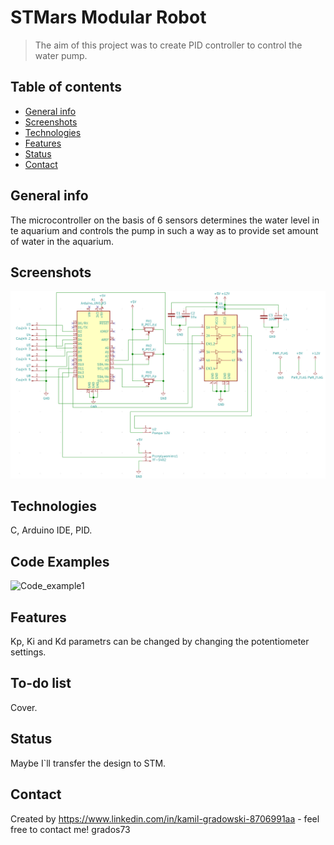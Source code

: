 # STMars Modular Robot
>The aim of this project was to create PID controller to control the water pump.

## Table of contents
* [General info](#general-info)
* [Screenshots](#screenshots)
* [Technologies](#technologies)
* [Features](#features)
* [Status](#status)
* [Contact](#contact)

## General info
The microcontroller on the basis of 6 sensors determines the water level in te aquarium and controls the pump in such a way as to provide set amount of water in the aquarium.

## Screenshots
![Code_example1](./Images/Schemat_pcb.png)

## Technologies
C,
Arduino IDE,
PID.

## Code Examples

![Code_example1](./Images/kod.bmp)

## Features
Kp, Ki and Kd parametrs can be changed by changing the potentiometer settings.

## To-do list
Cover.

## Status
Maybe I`ll transfer the design to STM.

## Contact
Created by https://www.linkedin.com/in/kamil-gradowski-8706991aa - feel free to contact me!
grados73
